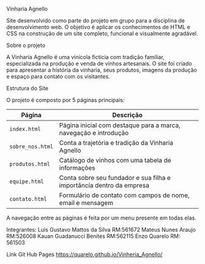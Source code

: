 Vinharia Agnello

Site desenvolvido como parte do projeto em grupo para a disciplina de desenvolvimento web. O objetivo é aplicar os conhecimentos de HTML e CSS na construção de um site completo, funcional e visualmente agradável.



Sobre o projeto

A Vinharia Agnello é uma vinícola fictícia com tradição familiar, especializada na produção e venda de vinhos artesanais. O site foi criado para apresentar a história da vinharia, seus produtos, imagens da produção e espaço para contato com os visitantes.


Estrutura do Site

O projeto é composto por 5 páginas principais:

| Página         | Descrição |
|----------------|-----------|
| `index.html`   | Página inicial com destaque para a marca, navegação e introdução |
| `sobre_nos.html`| Conta a trajetória e tradição da Vinharia Agnello |
| `produtos.html`| Catálogo de vinhos com uma tabela de informações |
| `equipe.html` | Conta sobre seu fundador e sua filha e importância dentro da empresa  |
| `contato.html` | Formulário de contato com campos de nome, email e mensagem |

A navegação entre as páginas é feita por um menu presente em todas elas.

Integrantes:
Luis Gustavo Mattos da Silva RM:561672
Mateus Nunes Araujo RM:526008
Kauan Guadanucci Benites RM:562115
Enzo Quarelo RM: 561503

Link Git Hub Pages
https://quarelo.github.io/Vinheria_Agnello/